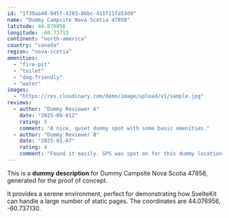 ```yaml
---
id: "1f39aa40-945f-4293-86bc-411f11fa53d9"
name: "Dummy Campsite Nova Scotia 47858"
latitude: 44.076956
longitude: -60.73713
continent: "north-america"
country: "canada"
region: "nova-scotia"
amenities:
  - "fire-pit"
  - "toilet"
  - "dog-friendly"
  - "water"
images:
  - "https://res.cloudinary.com/demo/image/upload/v1/sample.jpg"
reviews:
  - author: "Dummy Reviewer A"
    date: "2025-09-012"
    rating: 5
    comment: "A nice, quiet dummy spot with some basic amenities."
  - author: "Dummy Reviewer B"
    date: "2025-01-07"
    rating: 4
    comment: "Found it easily. GPS was spot on for this dummy location."
---
```


This is a **dummy description** for Dummy Campsite Nova Scotia 47858, generated for the proof of concept.

It provides a serene environment, perfect for demonstrating how SvelteKit can handle a large number of static pages. The coordinates are 44.076956, -60.737130.
